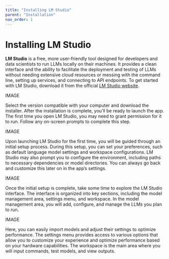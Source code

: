 ```yaml
---
title: "Installing LM Studio"
parent: "Installation"
nav_order: 1
---
```

# Installing LM Studio

**LM Studio** is a free, more user-friendly tool designed for developers and data scientists to run LLMs locally on their machines. It provides a clean interface and the ability to facilitate the deployment and testing of LLMs without needing extensive cloud resources or messing with the command line, setting up services, and connecting to API endpoints. To get started with LM Studio, download it from the official [LM Studio website](https://lmstudio.ai/).

IMAGE

Select the version compatible with your computer and download the installer. After the installation is complete, you’ll be ready to launch the app. The first time you open LM Studio, you may need to grant permission for it to run. Follow any on-screen prompts to complete this step.

IMAGE

Upon launching LM Studio for the first time, you will be guided through an initial setup process. During this setup, you can set your preferences, such as default language model settings and workspace configurations. LM Studio may also prompt you to configure the environment, including paths to necessary dependencies or model directories. You can always go back and customize this later on in the app’s settings.

IMAGE

Once the initial setup is complete, take some time to explore the LM Studio interface. The interface is organized into key sections, including the model management area, settings menu, and workspace. In the model management area, you will add, configure, and manage the LLMs you plan to run. 

IMAGE

Here, you can easily import models and adjust their settings to optimize performance. The settings menu provides access to various options that allow you to customize your experience and optimize performance based on your hardware capabilities. The workspace is the main area where you will input commands, test models, and view outputs.
